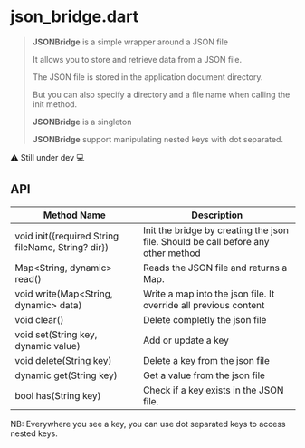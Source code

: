 # json_bridge.dart
>
> **JSONBridge** is a simple wrapper around a JSON file
>
> It allows you to store and retrieve data from a JSON file.
>
> The JSON file is stored in the application document directory.
>
> But you can also specify a directory and a file name when calling the init method.
>
> **JSONBridge** is a singleton
>
> **JSONBridge** support manipulating nested keys with dot separated.
>
> 



:warning: Still under dev :computer:

## API

| Method Name        | Description                           |
| ---------------    | ------------------------------------- |
| void init({required String fileName, String? dir})        | Init the bridge by creating the json file. Should be call before any other method        |
| Map<String, dynamic> read()        | Reads the JSON file and returns a Map.         |
| void write(Map<String, dynamic> data)         | Write a map into the json file. It override all previous content         |
| void clear()         | Delete completly the json file         |
| void set(String key, dynamic value)        | Add or update a key         |
| void delete(String key)         | Delete a key from the json file         |
| dynamic get(String key)        | Get a value from the json file         |
| bool has(String key)        | Check if a key exists in the JSON file.         |


NB: Everywhere you see a key, you can use dot separated keys to access nested keys.

